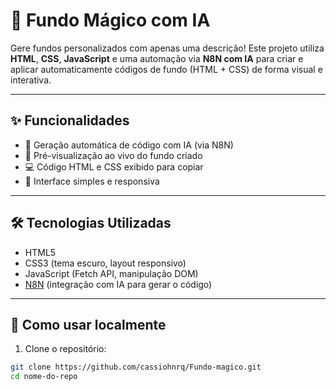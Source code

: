 # 🎨 Fundo Mágico com IA

Gere fundos personalizados com apenas uma descrição! Este projeto utiliza **HTML**, **CSS**, **JavaScript** e uma automação via **N8N com IA** para criar e aplicar automaticamente códigos de fundo (HTML + CSS) de forma visual e interativa.

---


## ✨ Funcionalidades

- 🧠 Geração automática de código com IA (via N8N)
- 🎨 Pré-visualização ao vivo do fundo criado
- 💻 Código HTML e CSS exibido para copiar
- 🔁 Interface simples e responsiva

---

## 🛠 Tecnologias Utilizadas

- HTML5
- CSS3 (tema escuro, layout responsivo)
- JavaScript (Fetch API, manipulação DOM)
- [N8N](https://n8n.io) (integração com IA para gerar o código)

---

## 🧪 Como usar localmente

1. Clone o repositório:

```bash
git clone https://github.com/cassiohnrq/Fundo-magico.git
cd nome-do-repo
